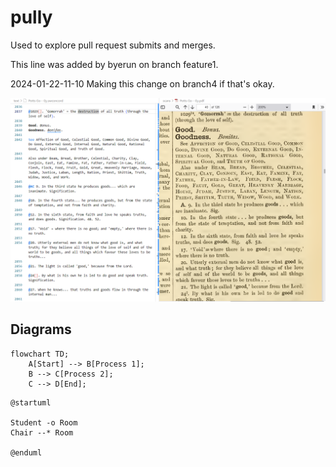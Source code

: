 # pully

Used to explore pull request submits and merges.

This line was added by byerun on branch feature1.

2024-01-22-11-10 Making this change on branch4 if that's okay.

![image](image.png)

## Diagrams

```mermaid
flowchart TD;
    A[Start] --> B[Process 1];
    B --> C[Process 2];
    C --> D[End];
```

```plantuml
@startuml

Student -o Room
Chair --* Room

@enduml
```
 
